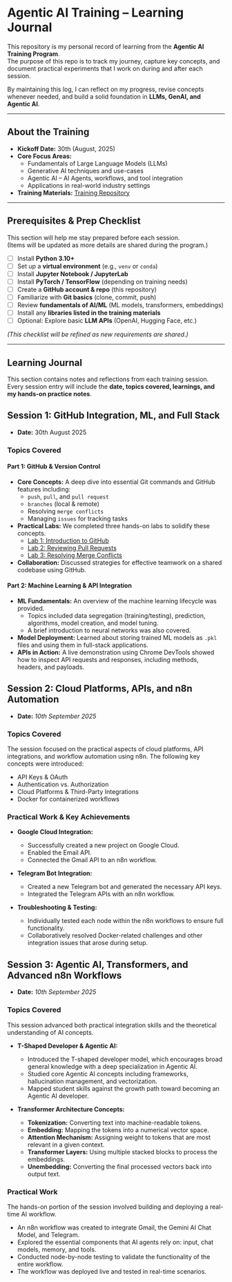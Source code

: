 # Agentic AI Training – Learning Journal

This repository is my personal record of learning from the **Agentic AI Training Program**.  
The purpose of this repo is to track my journey, capture key concepts, and document practical experiments that I work on during and after each session.  

By maintaining this log, I can reflect on my progress, revise concepts whenever needed, and build a solid foundation in **LLMs, GenAI, and Agentic AI**.

---

## About the Training

- **Kickoff Date:** 30th (August, 2025)  
- **Core Focus Areas:**  
  - Fundamentals of Large Language Models (LLMs)  
  - Generative AI techniques and use-cases  
  - Agentic AI – AI Agents, workflows, and tool integration  
  - Applications in real-world industry settings  
- **Training Materials:** [Training Repository](https://github.com/TEJAPS/agentic-training)  

---

## Prerequisites & Prep Checklist

This section will help me stay prepared before each session.  
(Items will be updated as more details are shared during the program.)

- [ ] Install **Python 3.10+**  
- [ ] Set up a **virtual environment** (e.g., `venv` or `conda`)  
- [ ] Install **Jupyter Notebook / JupyterLab**  
- [ ] Install **PyTorch / TensorFlow** (depending on training needs)  
- [ ] Create a **GitHub account & repo** (this repository)  
- [ ] Familiarize with **Git basics** (clone, commit, push)  
- [ ] Review **fundamentals of AI/ML** (ML models, transformers, embeddings)  
- [ ] Install any **libraries listed in the training materials**  
- [ ] Optional: Explore basic **LLM APIs** (OpenAI, Hugging Face, etc.)  

*(This checklist will be refined as new requirements are shared.)*

---

## Learning Journal

This section contains notes and reflections from each training session.  
Every session entry will include the **date, topics covered, learnings, and my hands-on practice notes**.  

## Session 1: GitHub Integration, ML, and Full Stack
* **Date:** 30th August 2025
### Topics Covered
#### **Part 1: GitHub & Version Control**
* **Core Concepts:** A deep dive into essential Git commands and GitHub features including:
    * `push`, `pull`, and `pull request`
    * `branches` (local & remote) 
    * Resolving `merge conflicts` 
    * Managing `issues` for tracking tasks 
* **Practical Labs:** We completed three hands-on labs to solidify these concepts.
    * [Lab 1: Introduction to GitHub](https://github.com/skills/introduction-to-github)
    * [Lab 2: Reviewing Pull Requests](https://github.com/skills/review-pull-requests)
    * [Lab 3: Resolving Merge Conflicts](https://github.com/skills/resolve-merge-conflicts)
* **Collaboration:** Discussed strategies for effective teamwork on a shared codebase using GitHub.

#### **Part 2: Machine Learning & API Integration**
* **ML Fundamentals:** An overview of the machine learning lifecycle was provided.
    * Topics included data segregation (training/testing), prediction, algorithms, model creation, and model tuning.
    * A brief introduction to neural networks was also covered.
* **Model Deployment:** Learned about storing trained ML models as `.pkl` files and using them in full-stack applications.
* **APIs in Action:** A live demonstration using Chrome DevTools showed how to inspect API requests and responses, including methods, headers, and payloads.

## Session 2: Cloud Platforms, APIs, and n8n Automation
* **Date:** *10th September 2025*

### Topics Covered
The session focused on the practical aspects of cloud platforms, API integrations, and workflow automation using n8n. The following key concepts were introduced:
* API Keys & OAuth 
* Authentication vs. Authorization 
* Cloud Platforms & Third-Party Integrations 
* Docker for containerized workflows 

### Practical Work & Key Achievements
* **Google Cloud Integration:**
    * Successfully created a new project on Google Cloud.
    * Enabled the Email API.
    * Connected the Gmail API to an n8n workflow.

* **Telegram Bot Integration:**
    * Created a new Telegram bot and generated the necessary API keys.
    * Integrated the Telegram APIs with an n8n workflow.

* **Troubleshooting & Testing:**
    * Individually tested each node within the n8n workflows to ensure full functionality.
    * Collaboratively resolved Docker-related challenges and other integration issues that arose during setup.

## Session 3: Agentic AI, Transformers, and Advanced n8n Workflows
* **Date:** *10th September 2025*
  
### Topics Covered
This session advanced both practical integration skills and the theoretical understanding of AI concepts.

* **T-Shaped Developer & Agentic AI:**
    * Introduced the T-shaped developer model, which encourages broad general knowledge with a deep specialization in Agentic AI.
    * Studied core Agentic AI concepts including frameworks, hallucination management, and vectorization.
    * Mapped student skills against the growth path toward becoming an Agentic AI developer.

* **Transformer Architecture Concepts:**
    * **Tokenization:** Converting text into machine-readable tokens.
    * **Embedding:** Mapping the tokens into a numerical vector space.
    * **Attention Mechanism:** Assigning weight to tokens that are most relevant in a given context.
    * **Transformer Layers:** Using multiple stacked blocks to process the embeddings.
    * **Unembedding:** Converting the final processed vectors back into output text.

### Practical Work
The hands-on portion of the session involved building and deploying a real-time AI workflow.

* An n8n workflow was created to integrate Gmail, the Gemini AI Chat Model, and Telegram.
* Explored the essential components that AI agents rely on: input, chat models, memory, and tools.
* Conducted node-by-node testing to validate the functionality of the entire workflow.
* The workflow was deployed live and tested in real-time scenarios.



